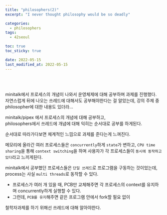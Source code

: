 ```yaml
---
title: "philosophers(2)"
excerpt: "I never thought philosophy would be so deadly"

categories:
  - philosophers
tags:
  - 42seoul

toc: true
toc_sticky: true

date: 2022-05-15
last_modified_at: 2022-05-15
---
```


<br><br>

minitalk에서 프로세스의 개념이 나와서 운영체제에 대해 공부하며 과제를 진행했다.  
자연스럽게 뒤에 나오는 쓰레드에 대해서도 공부해야한다는 걸 알았는데, 강의 주제 중 philosopher에 대한 내용도 있더라...  

minitalk/pipex 에서 프로세스의 개념에 대해 공부하고,  
philosophers에서 쓰레드에 개념에 대해 익히는 순서대로 공부를 하게된다.  

순서대로 따라가다보면 체계적인 느낌으로 과제를 준다는게 느껴진다.  

메모리에 올라간 여러 프로세스들은 `concurrently`하게 `state`가 변하고, `CPU time sharing`을 통해 `context switching`을 하며 사용자가 각 프로세스들이 `동시에 동작하고 있다`라고 느끼게된다.  

minitalk에서 공부했던 프로세스들은 `단일 쓰레드`로 프로그램을 구동하는 것이었는데,  
process는 사실 `multi threads`로 동작할 수 있다.  

- 프로세스가 여러 개 있을 때, PCB만 교체해주면 각 프로세스의 context를 유지하며 concurrently하게 실행할 수 있다.  
- 그런데, `PCB를 유지`해주면 같은 프로그램 안에서 fork할 필요 없이 

철학자과제를 하기 위해선 쓰레드에 대해 알아야한다.  
